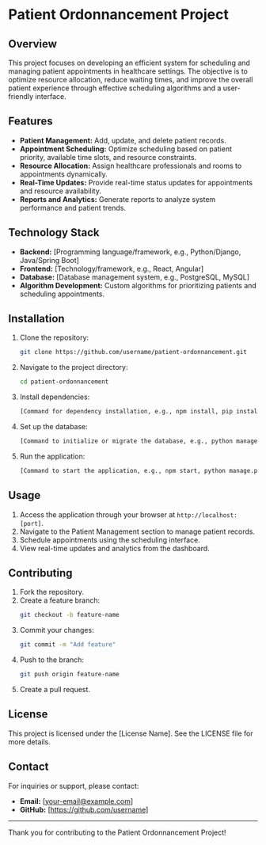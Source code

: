 # Patient Ordonnancement Project

## Overview
This project focuses on developing an efficient system for scheduling and managing patient appointments in healthcare settings. The objective is to optimize resource allocation, reduce waiting times, and improve the overall patient experience through effective scheduling algorithms and a user-friendly interface.

## Features
- **Patient Management:** Add, update, and delete patient records.
- **Appointment Scheduling:** Optimize scheduling based on patient priority, available time slots, and resource constraints.
- **Resource Allocation:** Assign healthcare professionals and rooms to appointments dynamically.
- **Real-Time Updates:** Provide real-time status updates for appointments and resource availability.
- **Reports and Analytics:** Generate reports to analyze system performance and patient trends.

## Technology Stack
- **Backend:** [Programming language/framework, e.g., Python/Django, Java/Spring Boot]
- **Frontend:** [Technology/framework, e.g., React, Angular]
- **Database:** [Database management system, e.g., PostgreSQL, MySQL]
- **Algorithm Development:** Custom algorithms for prioritizing patients and scheduling appointments.

## Installation
1. Clone the repository:
   ```bash
   git clone https://github.com/username/patient-ordonnancement.git
   ```
2. Navigate to the project directory:
   ```bash
   cd patient-ordonnancement
   ```
3. Install dependencies:
   ```bash
   [Command for dependency installation, e.g., npm install, pip install -r requirements.txt]
   ```
4. Set up the database:
   ```bash
   [Command to initialize or migrate the database, e.g., python manage.py migrate]
   ```
5. Run the application:
   ```bash
   [Command to start the application, e.g., npm start, python manage.py runserver]
   ```

## Usage
1. Access the application through your browser at `http://localhost:[port]`.
2. Navigate to the Patient Management section to manage patient records.
3. Schedule appointments using the scheduling interface.
4. View real-time updates and analytics from the dashboard.

## Contributing
1. Fork the repository.
2. Create a feature branch:
   ```bash
   git checkout -b feature-name
   ```
3. Commit your changes:
   ```bash
   git commit -m "Add feature"
   ```
4. Push to the branch:
   ```bash
   git push origin feature-name
   ```
5. Create a pull request.

## License
This project is licensed under the [License Name]. See the LICENSE file for more details.

## Contact
For inquiries or support, please contact:
- **Email:** [your-email@example.com]
- **GitHub:** [https://github.com/username]

---
Thank you for contributing to the Patient Ordonnancement Project!

